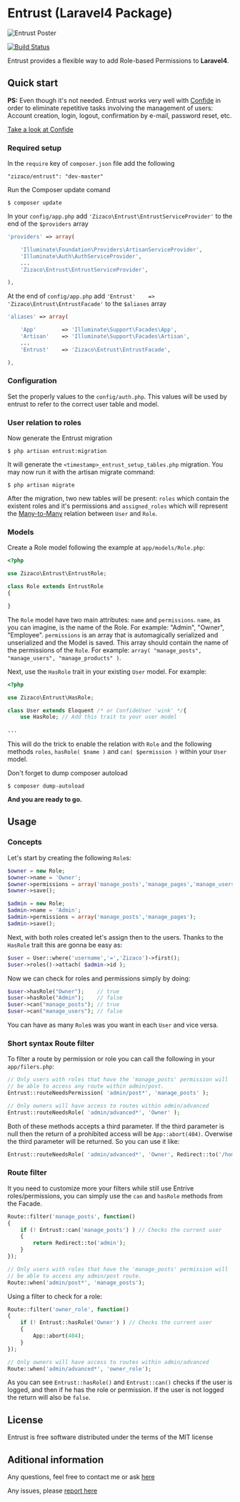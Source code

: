 # Entrust (Laravel4 Package)

![Entrust Poster](https://dl.dropbox.com/u/12506137/libs_bundles/entrust.png)

[![Build Status](https://api.travis-ci.org/Zizaco/entrust.png)](https://travis-ci.org/Zizaco/entrust)

Entrust provides a flexible way to add Role-based Permissions to **Laravel4**.

## Quick start

**PS:** Even though it's not needed. Entrust works very well with [Confide](https://github.com/Zizaco/confide) in order to eliminate repetitive tasks involving the management of users: Account creation, login, logout, confirmation by e-mail, password reset, etc.

[Take a look at Confide](https://github.com/Zizaco/confide)

### Required setup

In the `require` key of `composer.json` file add the following

    "zizaco/entrust": "dev-master"

Run the Composer update comand

    $ composer update

In your `config/app.php` add `'Zizaco\Entrust\EntrustServiceProvider'` to the end of the `$providers` array

```php
'providers' => array(

    'Illuminate\Foundation\Providers\ArtisanServiceProvider',
    'Illuminate\Auth\AuthServiceProvider',
    ...
    'Zizaco\Entrust\EntrustServiceProvider',

),
```

At the end of `config/app.php` add `'Entrust'    => 'Zizaco\Entrust\EntrustFacade'` to the `$aliases` array

```php
'aliases' => array(

    'App'        => 'Illuminate\Support\Facades\App',
    'Artisan'    => 'Illuminate\Support\Facades\Artisan',
    ...
    'Entrust'    => 'Zizaco\Entrust\EntrustFacade',

),
```
    
### Configuration

Set the properly values to the `config/auth.php`. This values will be used by entrust to refer to the correct user table and model.

### User relation to roles

Now generate the Entrust migration

    $ php artisan entrust:migration

It will generate the `<timestamp>_entrust_setup_tables.php` migration. You may now run it with the artisan migrate command:

    $ php artisan migrate
    
After the migration, two new tables will be present: `roles` which contain the existent roles and it's permissions and `assigned_roles` which will represent the [Many-to-Many](http://four.laravel.com/docs/eloquent#many-to-many) relation between `User` and `Role`.

### Models

Create a Role model following the example at `app/models/Role.php`:

```php
<?php

use Zizaco\Entrust\EntrustRole;

class Role extends EntrustRole
{

}
```
    
The `Role` model have two main attributes: `name` and `permissions`.
`name`, as you can imagine, is the name of the Role. For example: "Admin", "Owner", "Employee".
`permissions` is an array that is automagically serialized and unserialized and the Model is saved. This array should contain the name of the permissions of the `Role`. For example: `array( "manage_posts", "manage_users", "manage_products" )`.

Next, use the `HasRole` trait in your existing `User` model. For example:

```php
<?php

use Zizaco\Entrust\HasRole;

class User extends Eloquent /* or ConfideUser 'wink' */{ 
    use HasRole; // Add this trait to your user model
    
...
```
    
This will do the trick to enable the relation with `Role` and the following methods `roles`, `hasRole( $name )` and `can( $permission )` within your `User` model.

Don't forget to dump composer autoload

    $ composer dump-autoload

**And you are ready to go.**

## Usage

### Concepts
Let's start by creating the following `Role`s:

```php
$owner = new Role;
$owner->name = 'Owner';
$owner->permissions = array('manage_posts','manage_pages','manage_users');
$owner->save();

$admin = new Role;
$admin->name = 'Admin';
$admin->permissions = array('manage_posts','manage_pages');
$admin->save();
```
    
Next, with both roles created let's assign then to the users. Thanks to the `HasRole` trait this are gonna be easy as:

```php
$user = User::where('username','=','Zizaco')->first();
$user->roles()->attach( $admin->id );
```
    
Now we can check for roles and permissions simply by doing:

```php
$user->hasRole("Owner");    // true
$user->hasRole("Admin");    // false
$user->can("manage_posts"); // true
$user->can("manage_users"); // false
```

You can have as many `Role`s was you want in each `User` and vice versa.

### Short syntax Route filter

To filter a route by permission or role you can call the following in your `app/filers.php`:

```php
// Only users with roles that have the 'manage_posts' permission will
// be able to access any route within admin/post.
Entrust::routeNeedsPermission( 'admin/post*', 'manage_posts' );

// Only owners will have access to routes within admin/advanced
Entrust::routeNeedsRole( 'admin/advanced*', 'Owner' );
```

Both of these methods accepts a third parameter. If the third parameter is null then the return of a prohibited access will be `App::abort(404)`. Overwise the third parameter will be returned. So you can use it like:

```php
Entrust::routeNeedsRole( 'admin/advanced*', 'Owner', Redirect::to('/home') );
```

### Route filter

It you need to customize more your filters while still use Entrive roles/permissions, you can simply use the `can` and `hasRole` methods from the Facade.

```php
Route::filter('manage_posts', function()
{
    if (! Entrust::can('manage_posts') ) // Checks the current user
    {
        return Redirect::to('admin');
    }
});

// Only users with roles that have the 'manage_posts' permission will
// be able to access any admin/post route.
Route::when('admin/post*', 'manage_posts'); 
```

Using a filter to check for a role:

```php
Route::filter('owner_role', function()
{
    if (! Entrust::hasRole('Owner') ) // Checks the current user
    {
        App::abort(404);
    }
});

// Only owners will have access to routes within admin/advanced
Route::when('admin/advanced*', 'owner_role'); 
```

As you can see `Entrust::hasRole()` and `Entrust::can()` checks if the user is logged, and then if he has the role or permission. If the user is not logged the return will also be `false`.

## License

Entrust is free software distributed under the terms of the MIT license

## Aditional information

Any questions, feel free to contact me or ask [here](http://forums.laravel.io/viewtopic.php?id=4658)

Any issues, please [report here](https://github.com/Zizaco/entrust/issues)
